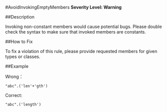 #AvoidInvokingEmptyMembers
**Severity Level: Warning**


##Description

Invoking non-constant members would cause potential bugs. Please double check the syntax to make sure that invoked members are constants.


##How to Fix

To fix a violation of this rule, please provide requested members for given types or classes.

##Example

Wrong：    

    "abc".('len'+'gth')

Correct:    

    "abc".('length')